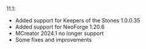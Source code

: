 11.1:
- Added support for Keepers of the Stones 1.0.0.35
- Added support for NeoForge 1.20.6
- MCreator 2024.1 no longer support
- Some fixes and improvements
